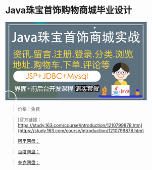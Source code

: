 # Java珠宝首饰购物商城毕业设计

![img](../../../assets/study163/free/325def977b5542a69337562d7c6efa4f.png)

> 价格：免费

> [官方链接：https://study.163.com/course/introduction/1210799878.htm](https://study.163.com/course/introduction/1210799878.htm)

> [阿里网盘：]()

> [百度网盘：]()

> [夸克网盘：]()

